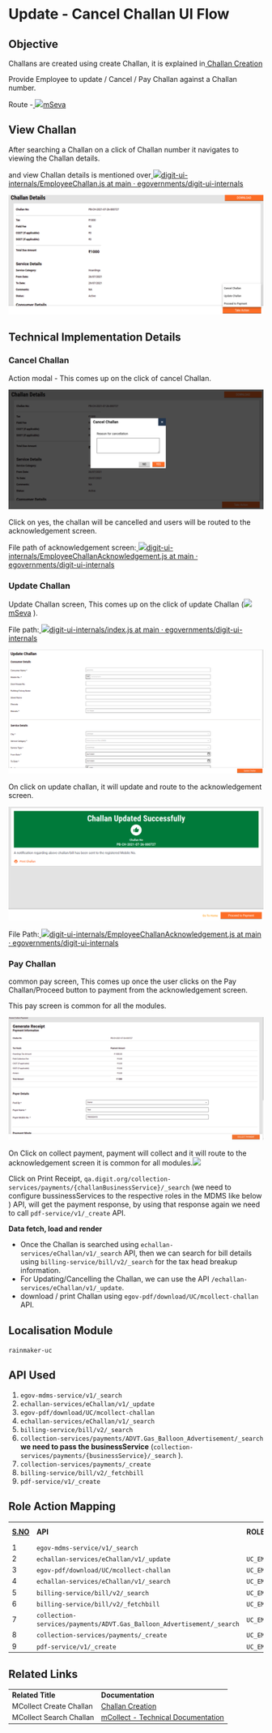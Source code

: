 # Update - Cancel Challan UI Flow

## **Objective**

Challans are created using create Challan, it is explained in[ Challan Creation](challan-creation.md)

Provide Employee to update / Cancel / Pay Challan against a Challan number.

Route -[ ![](https://cdn.jsdelivr.net/npm/@egovernments/digit-ui-css/img/browser-icon.png)mSeva](https://qa.digit.org/digit-ui/employee/mcollect/challansearch/PB-CH-2021-07-27-000732)

## **View Challan**

After searching a Challan on a click of Challan number it navigates to viewing the Challan details.

and view Challan details is mentioned over[ ![](https://github.com/fluidicon.png)digit-ui-internals/EmployeeChallan.js at main · egovernments/digit-ui-internals](https://github.com/egovernments/digit-ui-internals/blob/main/packages/modules/mCollect/src/EmployeeChallan.js)

![](<../../../../../.gitbook/assets/image (162) (1).png>)

## **Technical Implementation Details**

### **Cancel Challan**

Action modal - This comes up on the click of cancel Challan.

![](<../../../../../.gitbook/assets/image (233).png>)

Click on yes, the challan will be cancelled and users will be routed to the acknowledgement screen.

File path of acknowledgement screen:[ ![](https://github.com/fluidicon.png)digit-ui-internals/EmployeeChallanAcknowledgement.js at main · egovernments/digit-ui-internals](https://github.com/egovernments/digit-ui-internals/blob/main/packages/modules/mCollect/src/pages/employee/EmployeeChallanAcknowledgement.js)

### **Update Challan**

Update Challan screen, This comes up on the click of update Challan ([![](https://cdn.jsdelivr.net/npm/@egovernments/digit-ui-css/img/browser-icon.png)mSeva](https://qa.digit.org/digit-ui/employee/mcollect/modify-challan/PB-CH-2021-07-26-000727) ).

File path:[ ![](https://github.com/fluidicon.png)digit-ui-internals/index.js at main · egovernments/digit-ui-internals](https://github.com/egovernments/digit-ui-internals/blob/main/packages/modules/mCollect/src/pages/employee/EditChallan/index.js)

![](<../../../../../.gitbook/assets/image (261).png>)

On click on update challan, it will update and route to the acknowledgement screen.

![](<../../../../../.gitbook/assets/image (119).png>)

File Path:[ ![](https://github.com/fluidicon.png)digit-ui-internals/EmployeeChallanAcknowledgement.js at main · egovernments/digit-ui-internals](https://github.com/egovernments/digit-ui-internals/blob/main/packages/modules/mCollect/src/pages/employee/EmployeeChallanAcknowledgement.js)

### **Pay Challan**

common pay screen, This comes up once the user clicks on the Pay Challan/Proceed button to payment from the acknowledgement screen.

This pay screen is common for all the modules.

![](<../../../../../.gitbook/assets/image (271).png>)

On Click on collect payment, payment will collect and it will route to the acknowledgement screen it is common for all modules.![](blob:https://digit-discuss.atlassian.net/913085bc-e9d1-441b-8b57-7d6794ed9437#media-blob-url=true\&id=278f82dd-54f4-4a35-a253-7b56a59943fc\&collection=contentId-1669955631\&contextId=1669955631\&mimeType=image%2Fpng\&name=image-20210728-022205.png\&size=48929\&width=1165\&height=546)

Click on Print Receipt, `qa.digit.org/collection-services/payments/{challanBusinessService}/_search` (we need to configure bussinessServices to the respective roles in the MDMS like below ) API, will get the payment response, by using that response again we need to call `pdf-service/v1/_create` API.

**Data fetch, load and render**

* Once the Challan is searched using `echallan-services/eChallan/v1/_search` API, then we can search for bill details using `billing-service/bill/v2/_search` for the tax head breakup information.
* For Updating/Cancelling the Challan, we can use the API `/echallan-services/eChallan/v1/_update`.
* download / print Challan using `egov-pdf/download/UC/mcollect-challan` API.

## **Localisation Module**

`rainmaker-uc`

## **API Used**

1. `egov-mdms-service/v1/_search`
2. `echallan-services/eChallan/v1/_update`
3. `egov-pdf/download/UC/mcollect-challan`
4. `echallan-services/eChallan/v1/_search`
5. `billing-service/bill/v2/_search`
6. `collection-services/payments/ADVT.Gas_Balloon_Advertisement/_search` **we need to pass the businessService** (`collection-services/payments/{businessService}/_search` ).
7. `collection-services/payments/_create`
8. `billing-service/bill/v2/_fetchbill`
9. `pdf-service/v1/_create`

## **Role Action Mapping**

|                          |                                                                       |           |               |
| ------------------------ | --------------------------------------------------------------------- | --------- | ------------- |
| [**S.NO**](http://s.no/) | **API**                                                               | **ROLES** | **ACTION ID** |
| 1                        | `egov-mdms-service/v1/_search`                                        |           | `954`         |
| 2                        | `echallan-services/eChallan/v1/_update`                               | `UC_EMP`  | `2117`        |
| 3                        | `egov-pdf/download/UC/mcollect-challan`                               | `UC_EMP`  | `2115`        |
| 4                        | `echallan-services/eChallan/v1/_search`                               | `UC_EMP`  | `2114`        |
| 5                        | `billing-service/bill/v2/_search`                                     | `UC_EMP`  | `1861`        |
| 6                        | `billing-service/bill/v2/_fetchbill`                                  | `UC_EMP`  |               |
| 7                        | `collection-services/payments/ADVT.Gas_Balloon_Advertisement/_search` | `UC_EMP`  | `2138`        |
| 8                        | `collection-services/payments/_create`                                | `UC_EMP`  | `1862`        |
| 9                        | `pdf-service/v1/_create`                                              | `UC_EMP`  | `1834`        |

## **Related Links**

|                         |                                                           |
| ----------------------- | --------------------------------------------------------- |
| **Related Title**       | **Documentation**                                         |
| MCollect Create Challan | [Challan Creation](challan-creation.md)                   |
| MCollect Search Challan | [mCollect - Technical Documentation](mcollect-ui-flow.md) |
